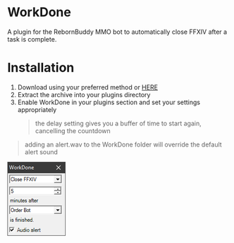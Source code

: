 # WorkDone
A plugin for the RebornBuddy MMO bot to automatically close FFXIV after a task is complete.

# Installation
1. Download using your preferred method or [HERE](https://github.com/Zimgineering/WorkDone/archive/master.zip)
2. Extract the archive into your plugins directory
4. Enable WorkDone in your plugins section and set your settings appropriately
    >the delay setting gives you a buffer of time to start again, cancelling the countdown

>adding an alert.wav to the WorkDone folder will override the default alert sound

![](GUI.png)

